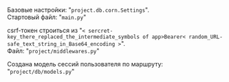 Базовые настройки: "`project.db.corn.Settings`".\
Стартовый файл: "`main.py`"

csrf-токен строиться из "`< sercret-key_there_replaced_the_intermediate_symbols of app>Bearer< random_URL-safe_text_string_in_Base64_encoding >`".\
Файл: "`project/middlewares.py`"

Создана модель сессий пользователя по маршруту: "`project/db/models.py`"
